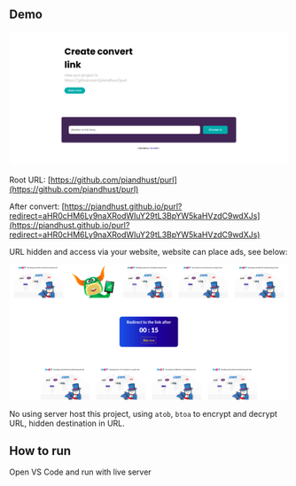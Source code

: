 ## Demo

![](./images/convert.png)

Root URL: [https://github.com/piandhust/purl](https://github.com/piandhust/purl)

After convert: [https://piandhust.github.io/purl?redirect=aHR0cHM6Ly9naXRodWIuY29tL3BpYW5kaHVzdC9wdXJs](https://piandhust.github.io/purl?redirect=aHR0cHM6Ly9naXRodWIuY29tL3BpYW5kaHVzdC9wdXJs)

URL hidden and access via your website, website can place ads, see below: 

![](./images/redirect.png)

No using server host this project, using `atob`, `btoa` to encrypt and decrypt URL, hidden destination in URL.

## How to run

Open VS Code and run with live server
